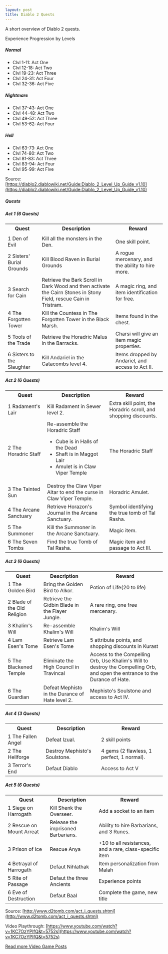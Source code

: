 ```yaml
---
layout: post
title: Diablo 2 Quests
---
```

A short overview of Diablo 2 quests.

Experience Progression by Levels
##### Normal
- Clvl 1-11: Act One
- Clvl 12-18: Act Two
- Clvl 19-23: Act Three
- Clvl 24-31: Act Four
- Clvl 32-36: Act Five

##### Nightmare
- Clvl 37-43: Act One
- Clvl 44-48: Act Two
- Clvl 49-52: Act Three
- Clvl 53-62: Act Four

##### Hell
- Clvl 63-73: Act One
- Clvl 74-80: Act Two
- Clvl 81-83: Act Three
- Clvl 83-94: Act Four
- Clvl 95-99: Act Five

Source: [https://diablo2.diablowiki.net/Guide:Diablo_2_Level_Up_Guide_v1.10](https://diablo2.diablowiki.net/Guide:Diablo_2_Level_Up_Guide_v1.10)

##### Quests

##### Act 1 (6 Quests)
<table class="table table-striped">
  <tr>
    <th>Quest</th>
    <th>Description</th>
    <th>Reward</th>
  </tr>
  <tr>
    <td></td>
    <td></td>
    <td></td>
  </tr>
  <tr>
    <td>1 Den of Evil</td>
    <td>Kill all the monsters in the Den.</td>
    <td>One skill point.</td>
  </tr>
  <tr>
    <td>2 Sisters' Burial Grounds</td>
    <td>Kill Blood Raven in Burial Grounds</td>
    <td>A rogue mercenary, and the ability to hire more.</td>
  </tr>
  <tr>
    <td>3 Search for Cain</td>
    <td>Retrieve the Bark Scroll in Dark Wood and then activate the Cairn Stones in Stony Field, rescue Cain in Tristram.</td>
    <td>A magic ring, and item identification for free.</td>
  </tr>
  <tr>
    <td>4 The Forgotten Tower</td>
    <td>Kill the Countess in The Forgotten Tower in the Black Marsh.</td>
    <td>Items found in the chest.</td>
  </tr>
  <tr>
    <td>5 Tools of the Trade</td>
    <td>Retrieve the Horadric Malus in the Barracks.</td>
    <td>Charsi will give an item magic properties.</td>
  </tr>
  <tr>
    <td>6 Sisters to the Slaughter</td>
    <td>Kill Andariel in the Catacombs level 4.</td>
    <td>Items dropped by Andariel, and access to Act II.</td>
  </tr>
</table>


##### Act 2 (6 Quests)
<table class="table table-striped">
  <tr>
    <th>Quest</th>
    <th>Description</th>
    <th>Reward</th>
  </tr>
  <tr>
    <td>1 Radament's Lair</td>
    <td>Kill Radament in Sewer level 2.</td>
    <td>Extra skill point, the Horadric scroll, and shopping discounts.</td>
  </tr>
  <tr>
    <td>2 The Horadric Staff</td>
    <td>Re-assemble the Horadric Staff
      <ul>
        <li>Cube is in Halls of the Dead</li>
        <li>Shaft is in Maggot Lair</li> 
        <li>Amulet is in Claw Viper Temple</li> 
      </ul>
    </td>
    <td>The Horadric Staff</td>
  </tr>
  <tr>
    <td>3 The Tainted Sun</td>
    <td>Destroy the Claw Viper Altar to end the curse in Claw Viper Temple.</td>
    <td>Horadric Amulet.</td>
  </tr>
  <tr>
    <td>4 The Arcane Sanctuary</td>
    <td>Retrieve Horazon's Journal in the Arcane Sanctuary.</td>
    <td>Symbol identifying the true tomb of Tal Rasha.</td>
  </tr>
  <tr>
    <td>5 The Summoner</td>
    <td>Kill the Summoner in the Arcane Sanctuary.</td>
    <td>Magic item.</td>
  </tr>
  <tr>
    <td>6 The Seven Tombs</td>
    <td>Find the true Tomb of Tal Rasha.</td>
    <td>Magic item and passage to Act III.</td>
  </tr>
</table>


##### Act 3 (6 Quests)
<table class="table table-striped">
  <tr>
    <th>Quest</th>
    <th>Description</th>
    <th>Reward</th>
  </tr>
  <tr>
    <td>1 The Golden Bird</td>
    <td>Bring the Golden Bird to Alkor.</td>
    <td>Potion of Life(20 to life)</td>
  </tr>
  <tr>
    <td>2 Blade of the Old Religion</td>
    <td>Retrieve the Gidbin Blade in the Flayer Jungle.</td>
    <td>A rare ring, one free mercenary.</td>
  </tr>
  <tr>
    <td>3 Khalim's Will</td>
    <td>Re-assemble Khalim's Will</td>
    <td>Khalim's Will</td>
  </tr>
  <tr>
    <td>4 Lam Esen's Tome</td>
    <td>Retrieve Lam Esen's Tome</td>
    <td>5 attribute points, and shopping discounts in Kurast</td>
  </tr>
  <tr>
    <td>5 The Blackened Temple</td>
    <td>Eliminate the High Council in Travincal</td>
    <td>Access to the Compelling Orb, Use Khalim's Will to destroy the Compelling Orb, and open the entrance to the Durance of Hate.</td>
  </tr>
  <tr>
    <td>6 The Guardian</td>
    <td>Defeat Mephisto in the Durance of Hate level 2.</td>
    <td>Mephisto's Soulstone and access to Act IV.</td>
  </tr>
</table>

##### Act 4 (3 Quests)
<table class="table table-striped">
  <tr>
    <th>Quest</th>
    <th>Description</th>
    <th>Reward</th>
  </tr>
  <tr>
    <td>1 The Fallen Angel</td>
    <td>Defeat Izual.</td>
    <td>2 skill points</td>
  </tr>
  <tr>
    <td>2 The Hellforge</td>
    <td>Destroy Mephisto's Soulstone.</td>
    <td>4 gems (2 flawless, 1 perfect, 1 normal).</td>
  </tr>
  <tr>
    <td>3 Terror's End</td>
    <td>Defaut Diablo</td>
    <td>Access to Act V</td>
  </tr>
</table>

##### Act 5 (6 Quests)
<table class="table table-striped">
  <tr>
    <th>Quest</th>
    <th>Description</th>
    <th>Reward</th>
  </tr>
  <tr>
    <td>1 Siege on Harrogath</td>
    <td>Kill Shenk the Overseer.</td>
    <td>Add a socket to an item</td>
  </tr>
  <tr>
    <td>2 Rescue on Mount Arreat</td>
    <td>Release the imprisoned Barbarians.</td>
    <td>Ability to hire Barbarians, and 3 Runes.</td>
  </tr>
  <tr>
    <td>3 Prison of Ice</td>
    <td>Rescue Anya</td>
    <td>+10 to all resistances, and a rare, class-specific item</td>
  </tr>
  <tr>
    <td>4 Betrayal of Harrogath</td>
    <td>Defaut Nihlathak</td>
    <td>Item personalization from Malah</td>
  </tr>
  <tr>
    <td>5 Rite of Passage</td>
    <td>Defaut the three Ancients</td>
    <td>Experience points</td>
  </tr>
  <tr>
    <td>6 Eve of Destruction</td>
    <td>Defaut Baal</td>
    <td>Complete the game, new title</td>
  </tr>
</table>

Source: [http://www.d2tomb.com/act_i_quests.shtml](http://www.d2tomb.com/act_i_quests.shtml)

Video Playthrough: [https://www.youtube.com/watch?v=1KC7OzYPIfQ&t=5752s](https://www.youtube.com/watch?v=1KC7OzYPIfQ&t=5752s)

[Read more Video Game Posts](#)
